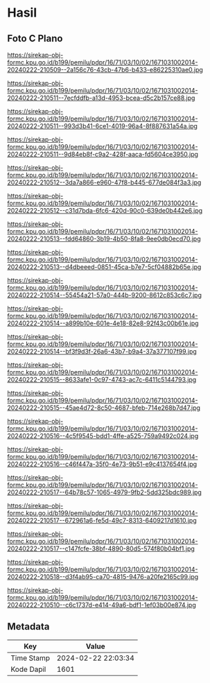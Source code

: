 # Hasil

## Foto C Plano

https://sirekap-obj-formc.kpu.go.id/b199/pemilu/pdpr/16/71/03/10/02/1671031002014-20240222-210509--2a156c76-43cb-47b6-b433-e86225310ae0.jpg

https://sirekap-obj-formc.kpu.go.id/b199/pemilu/pdpr/16/71/03/10/02/1671031002014-20240222-210511--7ecfddfb-a13d-4953-bcea-d5c2b157ce88.jpg

https://sirekap-obj-formc.kpu.go.id/b199/pemilu/pdpr/16/71/03/10/02/1671031002014-20240222-210511--993d3b41-6ce1-4019-96a4-8f887631a54a.jpg

https://sirekap-obj-formc.kpu.go.id/b199/pemilu/pdpr/16/71/03/10/02/1671031002014-20240222-210511--9d84eb8f-c9a2-428f-aaca-fd5604ce3950.jpg

https://sirekap-obj-formc.kpu.go.id/b199/pemilu/pdpr/16/71/03/10/02/1671031002014-20240222-210512--3da7a866-e960-47f8-b445-677de084f3a3.jpg

https://sirekap-obj-formc.kpu.go.id/b199/pemilu/pdpr/16/71/03/10/02/1671031002014-20240222-210512--c31d7bda-6fc6-420d-90c0-639de0b442e6.jpg

https://sirekap-obj-formc.kpu.go.id/b199/pemilu/pdpr/16/71/03/10/02/1671031002014-20240222-210513--fdd64860-3b19-4b50-8fa8-9ee0db0ecd70.jpg

https://sirekap-obj-formc.kpu.go.id/b199/pemilu/pdpr/16/71/03/10/02/1671031002014-20240222-210513--d4dbeeed-0851-45ca-b7e7-5cf04882b65e.jpg

https://sirekap-obj-formc.kpu.go.id/b199/pemilu/pdpr/16/71/03/10/02/1671031002014-20240222-210514--55454a21-57a0-444b-9200-8612c853c6c7.jpg

https://sirekap-obj-formc.kpu.go.id/b199/pemilu/pdpr/16/71/03/10/02/1671031002014-20240222-210514--a899b10e-601e-4e18-82e8-92f43c00b61e.jpg

https://sirekap-obj-formc.kpu.go.id/b199/pemilu/pdpr/16/71/03/10/02/1671031002014-20240222-210514--bf3f9d3f-26a6-43b7-b9a4-37a377107f99.jpg

https://sirekap-obj-formc.kpu.go.id/b199/pemilu/pdpr/16/71/03/10/02/1671031002014-20240222-210515--8633afe1-0c97-4743-ac7c-6411c5144793.jpg

https://sirekap-obj-formc.kpu.go.id/b199/pemilu/pdpr/16/71/03/10/02/1671031002014-20240222-210515--45ae4d72-8c50-4687-bfeb-714e268b7d47.jpg

https://sirekap-obj-formc.kpu.go.id/b199/pemilu/pdpr/16/71/03/10/02/1671031002014-20240222-210516--4c5f9545-bdd1-4ffe-a525-759a9492c024.jpg

https://sirekap-obj-formc.kpu.go.id/b199/pemilu/pdpr/16/71/03/10/02/1671031002014-20240222-210516--c46f447a-35f0-4e73-9b51-e9c4137654f4.jpg

https://sirekap-obj-formc.kpu.go.id/b199/pemilu/pdpr/16/71/03/10/02/1671031002014-20240222-210517--64b78c57-1065-4979-9fb2-5dd325bdc989.jpg

https://sirekap-obj-formc.kpu.go.id/b199/pemilu/pdpr/16/71/03/10/02/1671031002014-20240222-210517--672961a6-fe5d-49c7-8313-6409217d1610.jpg

https://sirekap-obj-formc.kpu.go.id/b199/pemilu/pdpr/16/71/03/10/02/1671031002014-20240222-210517--c147fcfe-38bf-4890-80d5-574f80b04bf1.jpg

https://sirekap-obj-formc.kpu.go.id/b199/pemilu/pdpr/16/71/03/10/02/1671031002014-20240222-210518--d3f4ab95-ca70-4815-9476-a20fe2165c99.jpg

https://sirekap-obj-formc.kpu.go.id/b199/pemilu/pdpr/16/71/03/10/02/1671031002014-20240222-210510--c6c1737d-e414-49a6-bdf1-1ef03b00e874.jpg


## Metadata

| Key        | Value               |
| ---------- | ------------------- |
| Time Stamp | 2024-02-22 22:03:34 |
| Kode Dapil | 1601                |



